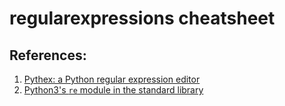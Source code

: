 # regularexpressions cheatsheet

## References:

1. [Pythex: a Python regular expression editor](https://pythex.org/)
2. [Python3's `re` module in the standard library](https://docs.python.org/3/library/re.html)
